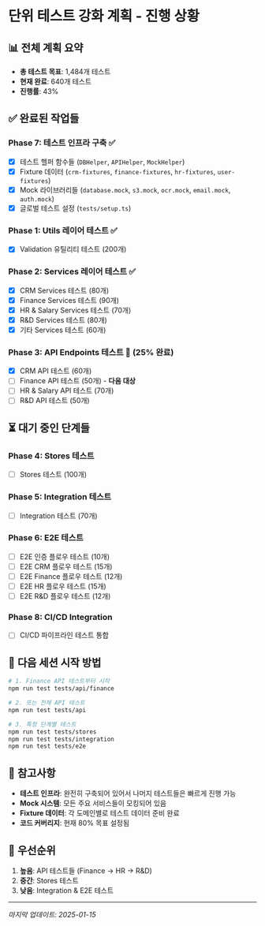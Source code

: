 # 단위 테스트 강화 계획 - 진행 상황

## 📊 전체 계획 요약
- **총 테스트 목표**: 1,484개 테스트
- **현재 완료**: 640개 테스트
- **진행률**: 43%

## ✅ 완료된 작업들

### Phase 7: 테스트 인프라 구축 ✅
- [x] 테스트 헬퍼 함수들 (`DBHelper`, `APIHelper`, `MockHelper`)
- [x] Fixture 데이터 (`crm-fixtures`, `finance-fixtures`, `hr-fixtures`, `user-fixtures`)
- [x] Mock 라이브러리들 (`database.mock`, `s3.mock`, `ocr.mock`, `email.mock`, `auth.mock`)
- [x] 글로벌 테스트 설정 (`tests/setup.ts`)

### Phase 1: Utils 레이어 테스트 ✅
- [x] Validation 유틸리티 테스트 (200개)

### Phase 2: Services 레이어 테스트 ✅
- [x] CRM Services 테스트 (80개)
- [x] Finance Services 테스트 (90개)
- [x] HR & Salary Services 테스트 (70개)
- [x] R&D Services 테스트 (80개)
- [x] 기타 Services 테스트 (60개)

### Phase 3: API Endpoints 테스트 🔄 (25% 완료)
- [x] CRM API 테스트 (60개)
- [ ] Finance API 테스트 (50개) - **다음 대상**
- [ ] HR & Salary API 테스트 (70개)
- [ ] R&D API 테스트 (50개)

## ⏳ 대기 중인 단계들

### Phase 4: Stores 테스트
- [ ] Stores 테스트 (100개)

### Phase 5: Integration 테스트
- [ ] Integration 테스트 (70개)

### Phase 6: E2E 테스트
- [ ] E2E 인증 플로우 테스트 (10개)
- [ ] E2E CRM 플로우 테스트 (15개)
- [ ] E2E Finance 플로우 테스트 (12개)
- [ ] E2E HR 플로우 테스트 (15개)
- [ ] E2E R&D 플로우 테스트 (12개)

### Phase 8: CI/CD Integration
- [ ] CI/CD 파이프라인 테스트 통합

## 🚀 다음 세션 시작 방법

```bash
# 1. Finance API 테스트부터 시작
npm run test tests/api/finance

# 2. 또는 전체 API 테스트
npm run test tests/api

# 3. 특정 단계별 테스트
npm run test tests/stores
npm run test tests/integration
npm run test tests/e2e
```

## 📝 참고사항

- **테스트 인프라**: 완전히 구축되어 있어서 나머지 테스트들은 빠르게 진행 가능
- **Mock 시스템**: 모든 주요 서비스들이 모킹되어 있음
- **Fixture 데이터**: 각 도메인별로 테스트 데이터 준비 완료
- **코드 커버리지**: 현재 80% 목표 설정됨

## 🎯 우선순위

1. **높음**: API 테스트들 (Finance → HR → R&D)
2. **중간**: Stores 테스트
3. **낮음**: Integration & E2E 테스트

---
*마지막 업데이트: 2025-01-15*
